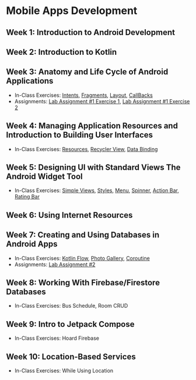 # Mobile Apps Development

## Week 1: Introduction to Android Development 

## Week 2: Introduction to Kotlin

## Week 3: Anatomy and Life Cycle of Android Applications

- In-Class Exercises: [Intents](Week03/IntentsExample), [Fragments](Week03/FragmentsExample), [Layout](Week03/LayoutsExample), [CallBacks](Week03/LifeCycleCallbacks)
- Assignments: [Lab Assignment #1 Exercise 1](https://github.com/ttran375/johnsmith_COMP304Assignment1_Ex1), [Lab Assignment #1 Exercise 2](https://github.com/ttran375/johnsmith_COMP304Assignment1_Ex2)

## Week 4: Managing Application Resources and Introduction to Building User Interfaces

- In-Class Exercises: [Resources](Week04/UsingResourcesExample), [Recycler View](Week04/RecyclerViewExample), [Data Binding](Week04/SimpleDataBindingExample)

## Week 5: Designing UI with Standard Views The Android Widget Tool

- In-Class Exercises: [Simple Views](Week05/SimpleViews), [Styles](Week05/SimpleStyles), [Menu](Week05/SimpleMenuExample), [Spinner](Week05/SpinnerTest), [Action Bar](Week05/SimpleActionBar), [Rating Bar](Week05/RatingBar)

## Week 6: Using Internet Resources 

## Week 7: Creating and Using Databases in Android Apps 

- In-Class Exercises: [Kotlin Flow](Week07/KotlinFlowExample), [Photo Gallery](Week07/PhotoGallery), [Coroutine](Week07/SimpleCoroutineExample)
- Assignments: [Lab Assignment #2](https://github.com/ttran375/comp304-assignment2)

## Week 8: Working With Firebase/Firestore Databases

- In-Class Exercises: Bus Schedule, Room CRUD

## Week 9: Intro to Jetpack Compose

- In-Class Exercises: Hoard Firebase

## Week 10: Location-Based Services

- In-Class Exercises: While Using Location
